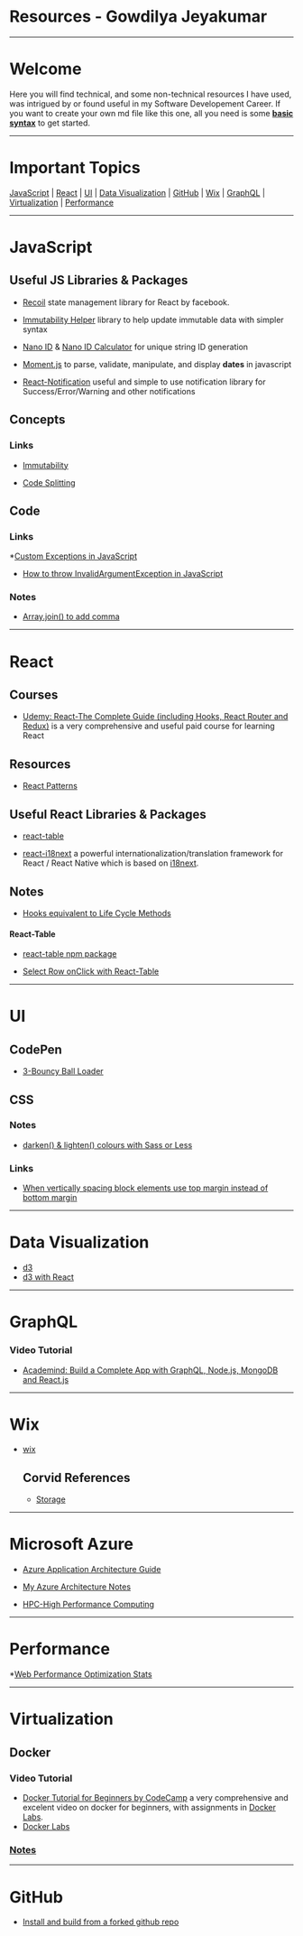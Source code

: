#  Resources - Gowdilya Jeyakumar

---
# Welcome
    
  Here you will find technical, and some non-technical resources I have used, was intrigued by or found useful in my Software Developement Career. If you want to create your own md file like this one, all you need is some [**basic syntax**](https://www.markdownguide.org/basic-syntax/) to get started.


---
# Important Topics
 [JavaScript](#javascript) | [React](#react) | [UI](#ui) | [Data Visualization](#data-visualization)  | [GitHub](#github) | [Wix](wix) | [GraphQL](#graphQL) | [Virtualization](#virtualization) | [Performance](#performance)

---



# JavaScript
 ## Useful JS Libraries & Packages

 * [Recoil](https://recoiljs.org/) state management library for React by facebook.

 * [Immutability Helper](https://github.com/kolodny/immutability-helper) library to help update immutable data with simpler syntax

* [Nano ID](https://github.com/ai/nanoid) & [Nano ID Calculator](https://zelark.github.io/nano-id-cc/) for unique string ID generation

* [Moment.js](https://momentjs.com/) to parse, validate, manipulate, and display **dates** in javascript

* [React-Notification](https://www.npmjs.com/package/react-notifications) useful and simple to use notification library for Success/Error/Warning and other notifications


## Concepts
 ### Links

 * [Immutability](https://www.sitepoint.com/immutability-javascript/)
 
 * [Code Splitting](ReactAndJSNotes.md#code-splitting)



## Code
  ### Links
  *[Custom Exceptions in JavaScript](https://stackoverflow.com/questions/464359/custom-exception-type)
  * [How to throw InvalidArgumentException in JavaScript](https://stackoverflow.com/questions/38145977/how-to-throw-invalidargumentexception-javascript)

 ### Notes
 * [Array.join() to add comma](ReactAndJSNotes.md#join)



---
# React
 ## Courses 
* [Udemy: React-The Complete Guide (including Hooks, React Router and Redux)](https://www.udemy.com/course/react-the-complete-guide-incl-redux/) is a very comprehensive and useful paid course for learning React

 ## Resources
* [React Patterns](https://reactpatterns.com/)
 ## Useful React Libraries & Packages
* [react-table](#react-table) 

* [react-i18next](https://react.i18next.com/) a powerful internationalization/translation framework for React / React Native which is based on [i18next](https://www.i18next.com/).

## Notes
* [Hooks equivalent to Life Cycle Methods](ReactAndJSNotes.md#hooks-equivalent-to-life-cycle-methods)

#### React-Table 
* [react-table npm package](https://www.npmjs.com/package/react-table)

* [Select Row onClick with React-Table](https://stackoverflow.com/questions/44845372/select-row-on-click-react-table)
---
# UI

## CodePen
* [3-Bouncy Ball Loader](https://codepen.io/mkurapov/pen/qaAmNE)

## CSS

### Notes
* [darken() & lighten() colours with Sass or Less](SassGuide.md#lighten--darken-colour)

### Links
* [When vertically spacing block elements use top margin instead of bottom margin](https://matthewjamestaylor.com/css-margin-top-vs-bottom)
---
# Data Visualization
* [d3](https://d3js.org/)
* [d3 with React](https://www.freecodecamp.org/news/how-to-get-started-with-d3-and-react-c7da74a5bd9f/)
---
# GraphQL
### Video Tutorial
* [Academind: Build a Complete App with GraphQL, Node.js, MongoDB and React.js](https://www.youtube.com/watch?v=7giZGFDGnkc&list=PL55RiY5tL51rG1x02Yyj93iypUuHYXcB_&index=1)

---
# Wix
* [wix](https://wix.com)
  ## Corvid References
    * [Storage](https://www.wix.com/corvid/reference/wix-storage.html)

---
# Microsoft Azure 
  * [Azure Application Architecture Guide](https://docs.microsoft.com/en-us/azure/architecture/guide/)

  * [My Azure Architecture Notes](AzureArchitectureNotes.md)

  * [HPC-High Performance Computing](https://docs.microsoft.com/en-us/azure/architecture/topics/high-performance-computing)

---

# Performance

  *[Web Performance Optimization Stats](https://wpostats.com/)

---

  # Virtualization
  ## Docker
  ### Video Tutorial
  * [Docker Tutorial for Beginners by CodeCamp](https://www.youtube.com/watch?v=fqMOX6JJhGo) a very comprehensive and excelent video on docker for beginners, with assignments in [Docker Labs](https://kodekloud.com/p/docker-labs).
  * [Docker Labs](https://kodekloud.com/p/docker-labs)
  ### [Notes](DockerNotes.md)
  
  ---
  # GitHub

  * [Install and build from a forked github repo](https://stackoverflow.com/questions/40528053/npm-install-and-build-of-forked-github-repo#:~:text=Try%20npm%20install%20%2F,json%20.)